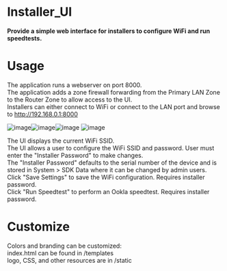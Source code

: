 Installer_UI
============
**Provide a simple web interface for installers to configure WiFi and run speedtests.**

Usage
=====

The application runs a webserver on port 8000.  
The application adds a zone firewall forwarding from the Primary LAN Zone to the Router Zone to allow access to the UI.  
Installers can either connect to WiFi or connect to the LAN port and browse to http://192.168.0.1:8000  

![image](https://github.com/phate999/sdk-samples/assets/7169690/99041d46-2e71-4622-aff5-665ccbd77901)![image](https://github.com/phate999/sdk-samples/assets/7169690/f05a8ebc-b7b9-4737-9598-a72cc0a65685)![image](https://github.com/phate999/sdk-samples/assets/7169690/522841f2-1bc3-4e51-b75a-4634d6ebb12c)
![image](https://github.com/phate999/sdk-samples/assets/7169690/651443cb-636a-4ffa-bab2-2a739cbc25bf)

The UI displays the current WiFi SSID.  
The UI allows a user to configure the WiFi SSID and password.  User must enter the "Installer Password" to make changes.  
The "Installer Password" defaults to the serial number of the device and is stored in System > SDK Data where it can be
changed by admin users.  
Click "Save Settings" to save the WiFi configuration.  Requires installer password.  
Click "Run Speedtest" to perform an Ookla speedtest.  Requires installer password.  

Customize
=========
Colors and branding can be customized:  
index.html can be found in /templates  
logo, CSS, and other resources are in /static  
